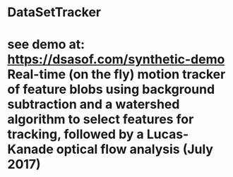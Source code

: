 # DataSetTracker
# see demo at: https://dsasof.com/synthetic-demo Real-time (on the fly) motion tracker of feature blobs using background subtraction and a watershed algorithm to select features for tracking, followed by a Lucas-Kanade optical flow analysis (July 2017)
